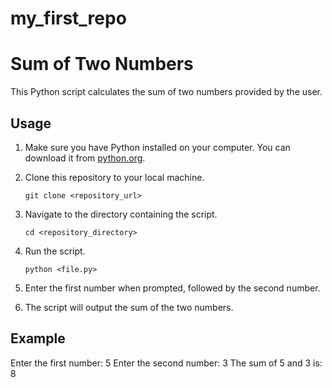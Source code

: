 # my_first_repo

# Sum of Two Numbers

This Python script calculates the sum of two numbers provided by the user.

## Usage

1. Make sure you have Python installed on your computer. You can download it from [python.org](https://www.python.org/downloads/).

2. Clone this repository to your local machine.

    ```
    git clone <repository_url>
    ```

3. Navigate to the directory containing the script.

    ```
    cd <repository_directory>
    ```

4. Run the script.

    ```
    python <file.py>
    ```

5. Enter the first number when prompted, followed by the second number.

6. The script will output the sum of the two numbers.

## Example

Enter the first number: 5
Enter the second number: 3
The sum of 5 and 3 is: 8

